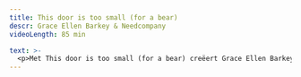 ```yaml
---
title: This door is too small (for a bear)
descr: Grace Ellen Barkey & Needcompany
videoLength: 85 min

text: >-
  <p>Met This door is too small (for a bear) creëert Grace Ellen Barkey een eigen vormentaal die bijdraagt naar haar zoektocht 'how to free your mind', naar datgene dat nog ondoorgrond is in de geest. Frank Zappa’s lijfspreuk “To me, absurdity is the only reality" is de rode draad doorheen deze voorstelling waarin Grace Ellen Barkey tussen het surrealistische en het psychedelische balanceert.<br><br>“Het is een feit dat er meer sterren zijn in het heelal dan zandkorrels in de Sahara. Stel je voor dat alles kon spreken. &nbsp;Wat een lawaai! Een onaardse soundscape! Bevrijd je gedachten! Internationale absurditeiten, universele illusies, kosmische desoriëntatie. Dat hebben we nodig om moeder aarde te laten draaien!” - Grace Ellen Barkey</p><p>‍</p><p><strong>Credits</strong></p><p><strong>Concept </strong><br>Lemm&amp;Barkey <br><br><strong>Choreografie, regie </strong><br>Grace Ellen Barkey <br><br><strong>Gecreëerd met /performed door </strong><br>Misha Downey, Julien Faure, Yumiko Funaya, Benoît Gob, Sung-Im Her, Maarten Seghers <br><br><strong>Muziek </strong><br>Rombout Willems <br><br><strong>Scenebeeld, kostuums </strong><br>Lot Lemm <br><br><strong>Een Needcompany productie.</strong> <br><br><strong>Coproductie </strong><br>ImPulsTanz (Wenen), PACT Zollverein (Essen), künstlerhaus mousonturm (Frankfurt)</p><p><strong>Camera </strong><br>Bart Baele, Gert Van Berckelaer, Grace Ellen Barkey</p><p><strong>Sound</strong><br>Bart Aga</p><p><strong>Edit</strong><br>Gert Van Berckelaer</p>
---
```

